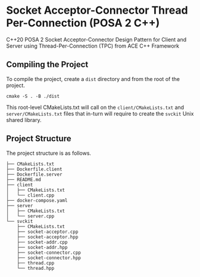 # Socket Acceptor-Connector Thread Per-Connection (POSA 2 C++)
C++20 POSA 2 Socket Acceptor-Connector Design Pattern for Client and Server using Thread-Per-Connection (TPC) from ACE C++ Framework


## Compiling the Project

To compile the project, create a `dist` directory and from the root of the project.

```shell
cmake -S . -B ./dist 
```

This root-level CMakeLists.txt will call on the `client/CMakeLists.txt` and `server/CMakeLists.txt` files that in-turn will require to create the `svckit` Unix shared library.

## Project Structure

The project structure is as follows.

```shell
├── CMakeLists.txt
├── Dockerfile.client
├── Dockerfile.server
├── README.md
├── client
│   ├── CMakeLists.txt
│   └── client.cpp
├── docker-compose.yaml
├── server
│   ├── CMakeLists.txt
│   └── server.cpp
└── svckit
    ├── CMakeLists.txt
    ├── socket-acceptor.cpp
    ├── socket-acceptor.hpp
    ├── socket-addr.cpp
    ├── socket-addr.hpp
    ├── socket-connector.cpp
    ├── socket-connector.hpp
    ├── thread.cpp
    └── thread.hpp
```
